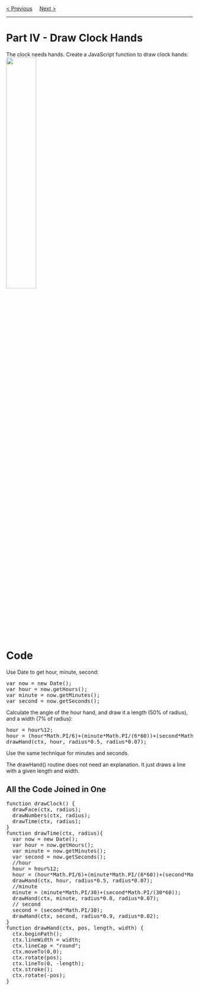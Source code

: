 <a href="/JS/Graphics/Canvas/Clock/3-Numbers.md">&lt; Previous</a>
&nbsp;&nbsp;&nbsp;
<a href="/JS/Graphics/Canvas/Clock/5-Start.md">Next &gt;</a>
<hr>
<h1>Part IV - Draw Clock Hands</h1>
The clock needs hands. Create a JavaScript function to draw clock hands:
<img src="https://i.imgur.com/NMl4dUL.jpg" width="40%">
<h1>Code</h1>
Use Date to get hour, minute, second:
<pre>
var now = new Date();
var hour = now.getHours();
var minute = now.getMinutes();
var second = now.getSeconds();
</pre>
Calculate the angle of the hour hand, and draw it a length (50% of radius), and a width (7% of radius):
<pre>
hour = hour%12;
hour = (hour*Math.PI/6)+(minute*Math.PI/(6*60))+(second*Math.PI/(360*60));
drawHand(ctx, hour, radius*0.5, radius*0.07);
</pre>
Use the same technique for minutes and seconds.
<p></p>
The drawHand() routine does not need an explanation. It just draws a line with a given length and width.
<h2>All the Code Joined in One</h2>
<pre>
function drawClock() {
  drawFace(ctx, radius);
  drawNumbers(ctx, radius);
  drawTime(ctx, radius);
}
function drawTime(ctx, radius){
  var now = new Date();
  var hour = now.getHours();
  var minute = now.getMinutes();
  var second = now.getSeconds();
  //hour
  hour = hour%12;
  hour = (hour*Math.PI/6)+(minute*Math.PI/(6*60))+(second*Math.PI/(360*60));
  drawHand(ctx, hour, radius*0.5, radius*0.07);
  //minute
  minute = (minute*Math.PI/30)+(second*Math.PI/(30*60));
  drawHand(ctx, minute, radius*0.8, radius*0.07);
  // second
  second = (second*Math.PI/30);
  drawHand(ctx, second, radius*0.9, radius*0.02);
}
function drawHand(ctx, pos, length, width) {
  ctx.beginPath();
  ctx.lineWidth = width;
  ctx.lineCap = "round";
  ctx.moveTo(0,0);
  ctx.rotate(pos);
  ctx.lineTo(0, -length);
  ctx.stroke();
  ctx.rotate(-pos);
}
</pre>
